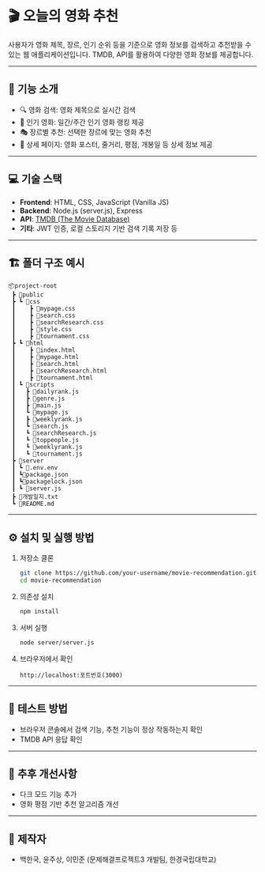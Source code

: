 
# 🎬 오늘의 영화 추천

사용자가 영화 제목, 장르, 인기 순위 등을 기준으로 영화 정보를 검색하고 추천받을 수 있는 웹 애플리케이션입니다. TMDB, API를 활용하여 다양한 영화 정보를 제공합니다.

---

## 📌 기능 소개

- 🔍 영화 검색: 영화 제목으로 실시간 검색
- 🌟 인기 영화: 일간/주간 인기 영화 랭킹 제공
- 🎭 장르별 추천: 선택한 장르에 맞는 영화 추천
- 📄 상세 페이지: 영화 포스터, 줄거리, 평점, 개봉일 등 상세 정보 제공

---

## 💻 기술 스택

- **Frontend**: HTML, CSS, JavaScript (Vanilla JS)
- **Backend**: Node.js (server.js), Express
- **API**: [TMDB (The Movie Database)](https://www.themoviedb.org/)
- **기타**: JWT 인증, 로컬 스토리지 기반 검색 기록 저장 등

---

## 🏗️ 폴더 구조 예시

```plaintext
📦project-root
 ┣ 📂public
 ┣ ┗ 📂css
 ┃    ┣ 📜mypage.css
 ┃    ┣ 📜search.css
 ┃    ┣ 📜searchResearch.css
 ┃    ┣ 📜style.css
 ┃    ┣ 📜tournament.css
 ┣ ┗ 📂html
 ┃    ┣ 📜index.html
 ┃    ┣ 📜mypage.html
 ┃    ┣ 📜search.html
 ┃    ┣ 📜searchResearch.html
 ┃    ┣ 📜tournament.html
 ┃ ┗ 📂scripts
 ┃   ┣ 📜dailyrank.js
 ┃   ┣ 📜genre.js
 ┃   ┣ 📜main.js
 ┃   ┗ 📜mypage.js
 ┃   ┣ 📜weeklyrank.js
 ┃   ┗ 📜search.js
 ┃   ┗ 📜searchResearch.js
 ┃   ┗ 📜toppeople.js
 ┃   ┗ 📜weeklyrank.js
 ┃   ┗ 📜tournament.js
 ┣ 📂server
 ┃ ┗ 📜.env.env
 ┃ ┗📜package.json
 ┃ ┗📜packagelock.json
 ┃ ┗ 📜server.js
 ┣ 📜개발일지.txt
 ┗ 📜README.md
```

---

## ⚙️ 설치 및 실행 방법

1. 저장소 클론
   ```bash
   git clone https://github.com/your-username/movie-recommendation.git
   cd movie-recommendation
   ```

2. 의존성 설치
   ```bash
   npm install
   ```

3. 서버 실행
   ```bash
   node server/server.js
   ```

4. 브라우저에서 확인
   ```
   http://localhost:포트번호(3000)
   ```

---

## 🧪 테스트 방법

- 브라우저 콘솔에서 검색 기능, 추천 기능이 정상 작동하는지 확인
- TMDB API 응답 확인

---

## 📌 추후 개선사항

- 다크 모드 기능 추가
- 영화 평점 기반 추천 알고리즘 개선

---

## 🙌 제작자

- 백한국, 윤주상, 이민준 (문제해결프로젝트3 개발팀, 한경국립대학교)

